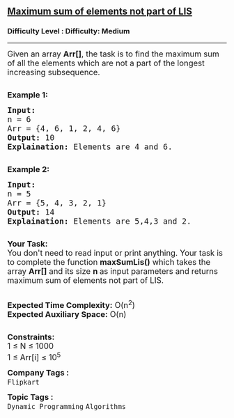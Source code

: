 <h2><a href="https://www.geeksforgeeks.org/problems/maximum-sum-of-elements-not-part-of-lis/1?page=5&company=Flipkart&difficulty=Medium&sortBy=submissions">Maximum sum of elements not part of LIS</a></h2><h3>Difficulty Level : Difficulty: Medium</h3><hr><div class="problems_problem_content__Xm_eO"><p><span style="font-size: 18px;">Given an array <strong>Arr</strong><strong>[]</strong>, the task is to find the maximum sum of all the elements which are not a part of the longest increasing subsequence.</span></p>
<p><br><span style="font-size: 18px;"><strong>Example 1:</strong></span></p>
<pre><span style="font-size: 18px;"><strong>Input:</strong>
n = 6
Arr = {4, 6, 1, 2, 4, 6}
<strong>Output:</strong> 10
<strong>Explaination:</strong> Elements are 4 and 6.</span></pre>
<p><br><span style="font-size: 18px;"><strong>Example 2:</strong></span></p>
<pre><span style="font-size: 18px;"><strong>Input:</strong>
n = 5
Arr = {5, 4, 3, 2, 1}
<strong>Output:</strong> 14
<strong>Explaination:</strong> Elements are 5,4,3 and 2.</span></pre>
<p><br><span style="font-size: 18px;"><strong>Your Task:</strong><br>You don't need to read input or print anything. Your task is to complete the function&nbsp;<strong>maxSumLis()</strong>&nbsp;which takes the array <strong>Arr[]</strong> and its size <strong>n&nbsp;</strong>as input parameters&nbsp;and returns maximum sum of elements not part of LIS.</span></p>
<p><br><span style="font-size: 18px;"><strong>Expected Time Complexity:</strong> O(n<sup>2</sup>)<br><strong>Expected Auxiliary Space:</strong> O(n)</span></p>
<p><br><span style="font-size: 18px;"><strong>Constraints:</strong><br>1 ≤ N ≤ 1000</span><br><span style="font-size: 18px;">1 ≤ Arr[i]&nbsp;≤ 10<sup>5</sup></span></p></div><p><span style=font-size:18px><strong>Company Tags : </strong><br><code>Flipkart</code>&nbsp;<br><p><span style=font-size:18px><strong>Topic Tags : </strong><br><code>Dynamic Programming</code>&nbsp;<code>Algorithms</code>&nbsp;